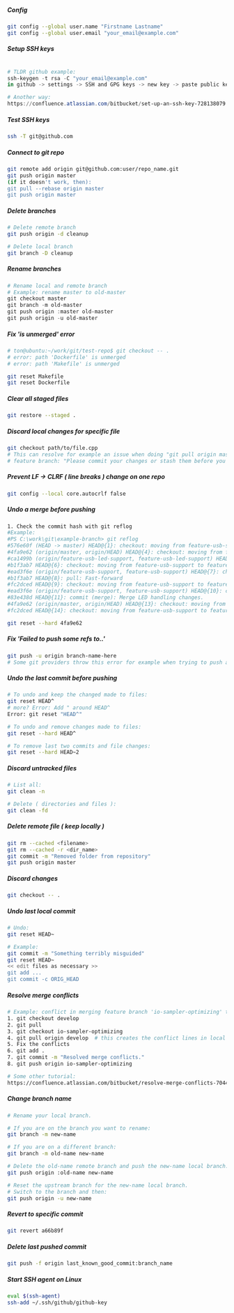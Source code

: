 

##### Config
````bash
git config --global user.name "Firstname Lastname"
git config --global user.email "your_email@example.com"
````

##### Setup SSH keys
````powershell

# TLDR github example:
ssh-keygen -t rsa -C "your_email@example.com"
in github -> settings -> SSH and GPG keys -> new key -> paste public key here

# Another way:
https://confluence.atlassian.com/bitbucket/set-up-an-ssh-key-728138079.html
````

##### Test SSH keys
````bash
ssh -T git@github.com
````

##### Connect to git repo
````bash
git remote add origin git@github.com:user/repo_name.git
git push origin master 
(if it doesn't work, then):
git pull --rebase origin master
git push origin master
````

##### Delete branches
````bash
# Delete remote branch
git push origin -d cleanup

# Delete local branch
git branch -D cleanup
````

##### Rename branches
````powershell
# Rename local and remote branch
# Example: rename master to old-master
git checkout master
git branch -m old-master
git push origin :master old-master
git push origin -u old-master
````

##### Fix 'is unmerged' error
````bash
# ton@ubuntu:~/work/git/test-repo$ git checkout -- .
# error: path 'Dockerfile' is unmerged
# error: path 'Makefile' is unmerged

git reset Makefile
git reset Dockerfile
````

##### Clear all staged files
````bash
git restore --staged .
````

##### Discard local changes for specific file
````bash
git checkout path/to/file.cpp
# This can resolve for example an issue when doing "git pull origin master" to 
# feature branch: "Please commit your changes or stash them before you merge. ( Note: you will lose your changes )"
````

##### Prevent LF -> CLRF ( line breaks ) change on one repo
````bash
git config --local core.autocrlf false
````

##### Undo a merge before pushing
````bash
1. Check the commit hash with git reflog
#Example:
#PS C:\work\git\example-branch> git reflog
#576e60f (HEAD -> master) HEAD@{1}: checkout: moving from feature-usb-support to master
#4fa9e62 (origin/master, origin/HEAD) HEAD@{4}: checkout: moving from feature-usb-led-support to master
#ca1499b (origin/feature-usb-led-support, feature-usb-led-support) HEAD@{5}: pull: Fast-forward
#b1f3ab7 HEAD@{6}: checkout: moving from feature-usb-support to feature-usb-led-support
#ead3f6e (origin/feature-usb-support, feature-usb-support) HEAD@{7}: checkout: moving from feature-usb-led-support to feature-usb-support
#b1f3ab7 HEAD@{8}: pull: Fast-forward
#fc2dced HEAD@{9}: checkout: moving from feature-usb-support to feature-usb-led-support
#ead3f6e (origin/feature-usb-support, feature-usb-support) HEAD@{10}: commit: Set LED on when communicating with devices
#83e438d HEAD@{11}: commit (merge): Merge LED handling changes.
#4fa9e62 (origin/master, origin/HEAD) HEAD@{13}: checkout: moving from feature-usb-led-support to master
#fc2dced HEAD@{14}: checkout: moving from feature-usb-support to feature-usb-led-support

git reset --hard 4fa9e62
````

##### Fix 'Failed to push some refs to..'
````bash
git push -u origin branch-name-here
# Some git providers throw this error for example when trying to push a new branch
````

##### Undo the last commit before pushing
````bash
# To undo and keep the changed made to files:
git reset HEAD^
# more? Error: Add " around HEAD^
Error: git reset "HEAD^"

# To undo and remove changes made to files:
git reset --hard HEAD^

# To remove last two commits and file changes:
git reset --hard HEAD~2
````

##### Discard untracked files
````bash
# List all:
git clean -n

# Delete ( directories and files ):
git clean -fd
````

##### Delete remote file ( keep locally )
````bash
git rm --cached <filename>
git rm --cached -r <dir_name>
git commit -m "Removed folder from repository"
git push origin master
````

##### Discard changes
````bash
git checkout -- .
````

##### Undo last local commit
````bash
# Undo:
git reset HEAD~

# Example:
git commit -m "Something terribly misguided"
git reset HEAD~
<< edit files as necessary >>
git add ...
git commit -c ORIG_HEAD
````

##### Resolve merge conflicts
````bash
# Example: conflict in merging feature branch 'io-sampler-optimizing' to 'develop' branch
1. git checkout develop
2. git pull
3. git checkout io-sampler-optimizing
4. git pull origin develop  # this creates the conflict lines in local files
5. Fix the conflicts
6. git add .
7. git commit -m "Resolved merge conflicts."
8. git push origin io-sampler-optimizing

# Some other tutorial:
https://confluence.atlassian.com/bitbucket/resolve-merge-conflicts-704414003.html

````

##### Change branch name
````bash
# Rename your local branch.

# If you are on the branch you want to rename:
git branch -m new-name

# If you are on a different branch:
git branch -m old-name new-name

# Delete the old-name remote branch and push the new-name local branch.
git push origin :old-name new-name

# Reset the upstream branch for the new-name local branch.
# Switch to the branch and then:
git push origin -u new-name
````

##### Revert to specific commit
````bash
git revert a66b89f
````

##### Delete last pushed commit
````bash
git push -f origin last_known_good_commit:branch_name
````

##### Start SSH agent on Linux
````bash
eval $(ssh-agent)
ssh-add ~/.ssh/github/github-key
````

